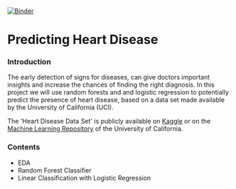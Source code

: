 [![Binder](https://mybinder.org/badge_logo.svg)](https://mybinder.org/v2/gh/abfu/predicting_heart_disease/master)
# Predicting Heart Disease

### Introduction
The early detection of signs for diseases, can give doctors important insights and increase the chances of finding the right diagnosis. In this project we will use random forests and and logistic regression to potentially predict the presence of heart disease, based on a data set made available by the University of California (UCI).

 The 'Heart Disease Data Set' is publicly available on [Kaggle](https://www.kaggle.com/ronitf/heart-disease-uci) or on the [Machine Learning Repository](https://archive.ics.uci.edu/ml/datasets/Heart+Disease) of the University of California.
 
 ### Contents
 * EDA
 * Random Forest Classifier
 * Linear Classification with Logistic Regression


